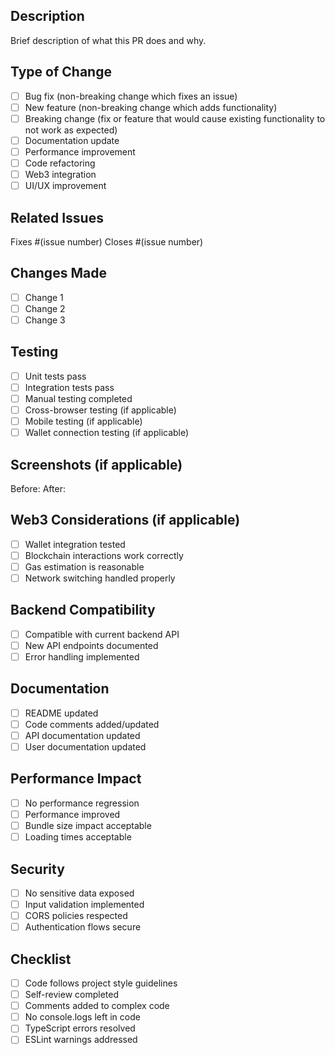 ## Description
Brief description of what this PR does and why.

## Type of Change
- [ ] Bug fix (non-breaking change which fixes an issue)
- [ ] New feature (non-breaking change which adds functionality)
- [ ] Breaking change (fix or feature that would cause existing functionality to not work as expected)
- [ ] Documentation update
- [ ] Performance improvement
- [ ] Code refactoring
- [ ] Web3 integration
- [ ] UI/UX improvement

## Related Issues
Fixes #(issue number)
Closes #(issue number)

## Changes Made
- [ ] Change 1
- [ ] Change 2
- [ ] Change 3

## Testing
- [ ] Unit tests pass
- [ ] Integration tests pass
- [ ] Manual testing completed
- [ ] Cross-browser testing (if applicable)
- [ ] Mobile testing (if applicable)
- [ ] Wallet connection testing (if applicable)

## Screenshots (if applicable)
Before:
After:

## Web3 Considerations (if applicable)
- [ ] Wallet integration tested
- [ ] Blockchain interactions work correctly
- [ ] Gas estimation is reasonable
- [ ] Network switching handled properly

## Backend Compatibility
- [ ] Compatible with current backend API
- [ ] New API endpoints documented
- [ ] Error handling implemented

## Documentation
- [ ] README updated
- [ ] Code comments added/updated
- [ ] API documentation updated
- [ ] User documentation updated

## Performance Impact
- [ ] No performance regression
- [ ] Performance improved
- [ ] Bundle size impact acceptable
- [ ] Loading times acceptable

## Security
- [ ] No sensitive data exposed
- [ ] Input validation implemented
- [ ] CORS policies respected
- [ ] Authentication flows secure

## Checklist
- [ ] Code follows project style guidelines
- [ ] Self-review completed
- [ ] Comments added to complex code
- [ ] No console.logs left in code
- [ ] TypeScript errors resolved
- [ ] ESLint warnings addressed
